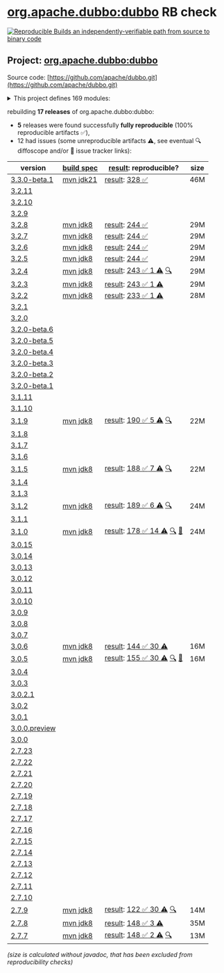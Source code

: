 [org.apache.dubbo:dubbo](https://central.sonatype.com/artifact/org.apache.dubbo/dubbo/versions) RB check
=======

[![Reproducible Builds](https://reproducible-builds.org/images/logos/rb.svg) an independently-verifiable path from source to binary code](https://reproducible-builds.org/)

## Project: [org.apache.dubbo:dubbo](https://central.sonatype.com/artifact/org.apache.dubbo/dubbo/versions)

Source code: [https://github.com/apache/dubbo.git](https://github.com/apache/dubbo.git)

<details><summary>This project defines 169 modules:</summary>

* [org.apache.dubbo:dubbo](https://central.sonatype.com/artifact/org.apache.dubbo/dubbo/3.3.0-beta.1)
* [org.apache.dubbo:dubbo-all-shaded](https://central.sonatype.com/artifact/org.apache.dubbo/dubbo-all-shaded/3.3.0-beta.1)
* [org.apache.dubbo:dubbo-auth](https://central.sonatype.com/artifact/org.apache.dubbo/dubbo-auth/3.3.0-beta.1)
* [org.apache.dubbo:dubbo-bom](https://central.sonatype.com/artifact/org.apache.dubbo/dubbo-bom/3.3.0-beta.1)
* [org.apache.dubbo:dubbo-cluster](https://central.sonatype.com/artifact/org.apache.dubbo/dubbo-cluster/3.3.0-beta.1)
* [org.apache.dubbo:dubbo-common](https://central.sonatype.com/artifact/org.apache.dubbo/dubbo-common/3.3.0-beta.1)
* [org.apache.dubbo:dubbo-compatible](https://central.sonatype.com/artifact/org.apache.dubbo/dubbo-compatible/3.3.0-beta.1)
* [org.apache.dubbo:dubbo-compiler](https://central.sonatype.com/artifact/org.apache.dubbo/dubbo-compiler/3.3.0-beta.1)
* [org.apache.dubbo:dubbo-config](https://central.sonatype.com/artifact/org.apache.dubbo/dubbo-config/3.3.0-beta.1)
* [org.apache.dubbo:dubbo-config-api](https://central.sonatype.com/artifact/org.apache.dubbo/dubbo-config-api/3.3.0-beta.1)
* [org.apache.dubbo:dubbo-config-spring](https://central.sonatype.com/artifact/org.apache.dubbo/dubbo-config-spring/3.3.0-beta.1)
* [org.apache.dubbo:dubbo-config-spring6](https://central.sonatype.com/artifact/org.apache.dubbo/dubbo-config-spring6/3.3.0-beta.1)
* [org.apache.dubbo:dubbo-configcenter](https://central.sonatype.com/artifact/org.apache.dubbo/dubbo-configcenter/3.3.0-beta.1)
* [org.apache.dubbo:dubbo-configcenter-apollo](https://central.sonatype.com/artifact/org.apache.dubbo/dubbo-configcenter-apollo/3.3.0-beta.1)
* [org.apache.dubbo:dubbo-configcenter-consul](https://central.sonatype.com/artifact/org.apache.dubbo/dubbo-configcenter-consul/3.3.0-beta.1)
* [org.apache.dubbo:dubbo-configcenter-etcd](https://central.sonatype.com/artifact/org.apache.dubbo/dubbo-configcenter-etcd/3.3.0-beta.1)
* [org.apache.dubbo:dubbo-configcenter-file](https://central.sonatype.com/artifact/org.apache.dubbo/dubbo-configcenter-file/3.3.0-beta.1)
* [org.apache.dubbo:dubbo-configcenter-nacos](https://central.sonatype.com/artifact/org.apache.dubbo/dubbo-configcenter-nacos/3.3.0-beta.1)
* [org.apache.dubbo:dubbo-configcenter-zookeeper](https://central.sonatype.com/artifact/org.apache.dubbo/dubbo-configcenter-zookeeper/3.3.0-beta.1)
* [org.apache.dubbo:dubbo-container](https://central.sonatype.com/artifact/org.apache.dubbo/dubbo-container/3.3.0-beta.1)
* [org.apache.dubbo:dubbo-container-api](https://central.sonatype.com/artifact/org.apache.dubbo/dubbo-container-api/3.3.0-beta.1)
* [org.apache.dubbo:dubbo-container-log4j](https://central.sonatype.com/artifact/org.apache.dubbo/dubbo-container-log4j/3.3.0-beta.1)
* [org.apache.dubbo:dubbo-container-logback](https://central.sonatype.com/artifact/org.apache.dubbo/dubbo-container-logback/3.3.0-beta.1)
* [org.apache.dubbo:dubbo-container-spring](https://central.sonatype.com/artifact/org.apache.dubbo/dubbo-container-spring/3.3.0-beta.1)
* [org.apache.dubbo:dubbo-dependencies](https://central.sonatype.com/artifact/org.apache.dubbo/dubbo-dependencies/3.3.0-beta.1)
* [org.apache.dubbo:dubbo-dependencies-bom](https://central.sonatype.com/artifact/org.apache.dubbo/dubbo-dependencies-bom/3.3.0-beta.1)
* [org.apache.dubbo:dubbo-dependencies-zookeeper](https://central.sonatype.com/artifact/org.apache.dubbo/dubbo-dependencies-zookeeper/3.3.0-beta.1)
* [org.apache.dubbo:dubbo-dependencies-zookeeper-curator5](https://central.sonatype.com/artifact/org.apache.dubbo/dubbo-dependencies-zookeeper-curator5/3.3.0-beta.1)
* [org.apache.dubbo:dubbo-distribution](https://central.sonatype.com/artifact/org.apache.dubbo/dubbo-distribution/3.3.0-beta.1)
* [org.apache.dubbo:dubbo-filter](https://central.sonatype.com/artifact/org.apache.dubbo/dubbo-filter/3.3.0-beta.1)
* [org.apache.dubbo:dubbo-filter-cache](https://central.sonatype.com/artifact/org.apache.dubbo/dubbo-filter-cache/3.3.0-beta.1)
* [org.apache.dubbo:dubbo-filter-validation](https://central.sonatype.com/artifact/org.apache.dubbo/dubbo-filter-validation/3.3.0-beta.1)
* [org.apache.dubbo:dubbo-kubernetes](https://central.sonatype.com/artifact/org.apache.dubbo/dubbo-kubernetes/3.3.0-beta.1)
* [org.apache.dubbo:dubbo-maven-plugin](https://central.sonatype.com/artifact/org.apache.dubbo/dubbo-maven-plugin/3.3.0-beta.1)
* [org.apache.dubbo:dubbo-metadata](https://central.sonatype.com/artifact/org.apache.dubbo/dubbo-metadata/3.3.0-beta.1)
* [org.apache.dubbo:dubbo-metadata-api](https://central.sonatype.com/artifact/org.apache.dubbo/dubbo-metadata-api/3.3.0-beta.1)
* [org.apache.dubbo:dubbo-metadata-definition-protobuf](https://central.sonatype.com/artifact/org.apache.dubbo/dubbo-metadata-definition-protobuf/3.3.0-beta.1)
* [org.apache.dubbo:dubbo-metadata-processor](https://central.sonatype.com/artifact/org.apache.dubbo/dubbo-metadata-processor/3.3.0-beta.1)
* [org.apache.dubbo:dubbo-metadata-report-consul](https://central.sonatype.com/artifact/org.apache.dubbo/dubbo-metadata-report-consul/3.3.0-beta.1)
* [org.apache.dubbo:dubbo-metadata-report-etcd](https://central.sonatype.com/artifact/org.apache.dubbo/dubbo-metadata-report-etcd/3.3.0-beta.1)
* [org.apache.dubbo:dubbo-metadata-report-nacos](https://central.sonatype.com/artifact/org.apache.dubbo/dubbo-metadata-report-nacos/3.3.0-beta.1)
* [org.apache.dubbo:dubbo-metadata-report-redis](https://central.sonatype.com/artifact/org.apache.dubbo/dubbo-metadata-report-redis/3.3.0-beta.1)
* [org.apache.dubbo:dubbo-metadata-report-zookeeper](https://central.sonatype.com/artifact/org.apache.dubbo/dubbo-metadata-report-zookeeper/3.3.0-beta.1)
* [org.apache.dubbo:dubbo-metadata-rest](https://central.sonatype.com/artifact/org.apache.dubbo/dubbo-metadata-rest/3.3.0-beta.1)
* [org.apache.dubbo:dubbo-metrics](https://central.sonatype.com/artifact/org.apache.dubbo/dubbo-metrics/3.3.0-beta.1)
* [org.apache.dubbo:dubbo-metrics-api](https://central.sonatype.com/artifact/org.apache.dubbo/dubbo-metrics-api/3.3.0-beta.1)
* [org.apache.dubbo:dubbo-metrics-config-center](https://central.sonatype.com/artifact/org.apache.dubbo/dubbo-metrics-config-center/3.3.0-beta.1)
* [org.apache.dubbo:dubbo-metrics-default](https://central.sonatype.com/artifact/org.apache.dubbo/dubbo-metrics-default/3.3.0-beta.1)
* [org.apache.dubbo:dubbo-metrics-event](https://central.sonatype.com/artifact/org.apache.dubbo/dubbo-metrics-event/3.3.0-beta.1)
* [org.apache.dubbo:dubbo-metrics-metadata](https://central.sonatype.com/artifact/org.apache.dubbo/dubbo-metrics-metadata/3.3.0-beta.1)
* [org.apache.dubbo:dubbo-metrics-netty](https://central.sonatype.com/artifact/org.apache.dubbo/dubbo-metrics-netty/3.3.0-beta.1)
* [org.apache.dubbo:dubbo-metrics-prometheus](https://central.sonatype.com/artifact/org.apache.dubbo/dubbo-metrics-prometheus/3.3.0-beta.1)
* [org.apache.dubbo:dubbo-metrics-registry](https://central.sonatype.com/artifact/org.apache.dubbo/dubbo-metrics-registry/3.3.0-beta.1)
* [org.apache.dubbo:dubbo-monitor](https://central.sonatype.com/artifact/org.apache.dubbo/dubbo-monitor/3.3.0-beta.1)
* [org.apache.dubbo:dubbo-monitor-api](https://central.sonatype.com/artifact/org.apache.dubbo/dubbo-monitor-api/3.3.0-beta.1)
* [org.apache.dubbo:dubbo-monitor-common](https://central.sonatype.com/artifact/org.apache.dubbo/dubbo-monitor-common/3.3.0-beta.1)
* [org.apache.dubbo:dubbo-monitor-default](https://central.sonatype.com/artifact/org.apache.dubbo/dubbo-monitor-default/3.3.0-beta.1)
* [org.apache.dubbo:dubbo-nacos-spring-boot-starter](https://central.sonatype.com/artifact/org.apache.dubbo/dubbo-nacos-spring-boot-starter/3.3.0-beta.1)
* [org.apache.dubbo:dubbo-native](https://central.sonatype.com/artifact/org.apache.dubbo/dubbo-native/3.3.0-beta.1)
* [org.apache.dubbo:dubbo-native-plugin](https://central.sonatype.com/artifact/org.apache.dubbo/dubbo-native-plugin/3.3.0-beta.1)
* [org.apache.dubbo:dubbo-observability-spring-boot-autoconfigure](https://central.sonatype.com/artifact/org.apache.dubbo/dubbo-observability-spring-boot-autoconfigure/3.3.0-beta.1)
* [org.apache.dubbo:dubbo-observability-spring-boot-starter](https://central.sonatype.com/artifact/org.apache.dubbo/dubbo-observability-spring-boot-starter/3.3.0-beta.1)
* [org.apache.dubbo:dubbo-observability-spring-boot-starters](https://central.sonatype.com/artifact/org.apache.dubbo/dubbo-observability-spring-boot-starters/3.3.0-beta.1)
* [org.apache.dubbo:dubbo-parent](https://central.sonatype.com/artifact/org.apache.dubbo/dubbo-parent/3.3.0-beta.1)
* [org.apache.dubbo:dubbo-plugin](https://central.sonatype.com/artifact/org.apache.dubbo/dubbo-plugin/3.3.0-beta.1)
* [org.apache.dubbo:dubbo-plugin-access-log](https://central.sonatype.com/artifact/org.apache.dubbo/dubbo-plugin-access-log/3.3.0-beta.1)
* [org.apache.dubbo:dubbo-plugin-classloader-filter](https://central.sonatype.com/artifact/org.apache.dubbo/dubbo-plugin-classloader-filter/3.3.0-beta.1)
* [org.apache.dubbo:dubbo-plugin-cluster-mergeable](https://central.sonatype.com/artifact/org.apache.dubbo/dubbo-plugin-cluster-mergeable/3.3.0-beta.1)
* [org.apache.dubbo:dubbo-plugin-context](https://central.sonatype.com/artifact/org.apache.dubbo/dubbo-plugin-context/3.3.0-beta.1)
* [org.apache.dubbo:dubbo-plugin-generic-invoke](https://central.sonatype.com/artifact/org.apache.dubbo/dubbo-plugin-generic-invoke/3.3.0-beta.1)
* [org.apache.dubbo:dubbo-plugin-loadbalance-adaptive](https://central.sonatype.com/artifact/org.apache.dubbo/dubbo-plugin-loadbalance-adaptive/3.3.0-beta.1)
* [org.apache.dubbo:dubbo-plugin-loom](https://central.sonatype.com/artifact/org.apache.dubbo/dubbo-plugin-loom/3.3.0-beta.1)
* [org.apache.dubbo:dubbo-plugin-mock](https://central.sonatype.com/artifact/org.apache.dubbo/dubbo-plugin-mock/3.3.0-beta.1)
* [org.apache.dubbo:dubbo-plugin-proxy-bytebuddy](https://central.sonatype.com/artifact/org.apache.dubbo/dubbo-plugin-proxy-bytebuddy/3.3.0-beta.1)
* [org.apache.dubbo:dubbo-plugin-qos-trace](https://central.sonatype.com/artifact/org.apache.dubbo/dubbo-plugin-qos-trace/3.3.0-beta.1)
* [org.apache.dubbo:dubbo-plugin-router-condition](https://central.sonatype.com/artifact/org.apache.dubbo/dubbo-plugin-router-condition/3.3.0-beta.1)
* [org.apache.dubbo:dubbo-plugin-router-mesh](https://central.sonatype.com/artifact/org.apache.dubbo/dubbo-plugin-router-mesh/3.3.0-beta.1)
* [org.apache.dubbo:dubbo-plugin-router-script](https://central.sonatype.com/artifact/org.apache.dubbo/dubbo-plugin-router-script/3.3.0-beta.1)
* [org.apache.dubbo:dubbo-plugin-router-tag](https://central.sonatype.com/artifact/org.apache.dubbo/dubbo-plugin-router-tag/3.3.0-beta.1)
* [org.apache.dubbo:dubbo-plugin-token](https://central.sonatype.com/artifact/org.apache.dubbo/dubbo-plugin-token/3.3.0-beta.1)
* [org.apache.dubbo:dubbo-plugin-tps](https://central.sonatype.com/artifact/org.apache.dubbo/dubbo-plugin-tps/3.3.0-beta.1)
* [org.apache.dubbo:dubbo-qos](https://central.sonatype.com/artifact/org.apache.dubbo/dubbo-qos/3.3.0-beta.1)
* [org.apache.dubbo:dubbo-qos-api](https://central.sonatype.com/artifact/org.apache.dubbo/dubbo-qos-api/3.3.0-beta.1)
* [org.apache.dubbo:dubbo-reactive](https://central.sonatype.com/artifact/org.apache.dubbo/dubbo-reactive/3.3.0-beta.1)
* [org.apache.dubbo:dubbo-registry](https://central.sonatype.com/artifact/org.apache.dubbo/dubbo-registry/3.3.0-beta.1)
* [org.apache.dubbo:dubbo-registry-api](https://central.sonatype.com/artifact/org.apache.dubbo/dubbo-registry-api/3.3.0-beta.1)
* [org.apache.dubbo:dubbo-registry-consul](https://central.sonatype.com/artifact/org.apache.dubbo/dubbo-registry-consul/3.3.0-beta.1)
* [org.apache.dubbo:dubbo-registry-default](https://central.sonatype.com/artifact/org.apache.dubbo/dubbo-registry-default/3.3.0-beta.1)
* [org.apache.dubbo:dubbo-registry-dns](https://central.sonatype.com/artifact/org.apache.dubbo/dubbo-registry-dns/3.3.0-beta.1)
* [org.apache.dubbo:dubbo-registry-etcd3](https://central.sonatype.com/artifact/org.apache.dubbo/dubbo-registry-etcd3/3.3.0-beta.1)
* [org.apache.dubbo:dubbo-registry-eureka](https://central.sonatype.com/artifact/org.apache.dubbo/dubbo-registry-eureka/3.3.0-beta.1)
* [org.apache.dubbo:dubbo-registry-kubernetes](https://central.sonatype.com/artifact/org.apache.dubbo/dubbo-registry-kubernetes/3.3.0-beta.1)
* [org.apache.dubbo:dubbo-registry-multicast](https://central.sonatype.com/artifact/org.apache.dubbo/dubbo-registry-multicast/3.3.0-beta.1)
* [org.apache.dubbo:dubbo-registry-multiple](https://central.sonatype.com/artifact/org.apache.dubbo/dubbo-registry-multiple/3.3.0-beta.1)
* [org.apache.dubbo:dubbo-registry-nacos](https://central.sonatype.com/artifact/org.apache.dubbo/dubbo-registry-nacos/3.3.0-beta.1)
* [org.apache.dubbo:dubbo-registry-redis](https://central.sonatype.com/artifact/org.apache.dubbo/dubbo-registry-redis/3.3.0-beta.1)
* [org.apache.dubbo:dubbo-registry-sofa](https://central.sonatype.com/artifact/org.apache.dubbo/dubbo-registry-sofa/3.3.0-beta.1)
* [org.apache.dubbo:dubbo-registry-xds](https://central.sonatype.com/artifact/org.apache.dubbo/dubbo-registry-xds/3.3.0-beta.1)
* [org.apache.dubbo:dubbo-registry-zookeeper](https://central.sonatype.com/artifact/org.apache.dubbo/dubbo-registry-zookeeper/3.3.0-beta.1)
* [org.apache.dubbo:dubbo-remoting](https://central.sonatype.com/artifact/org.apache.dubbo/dubbo-remoting/3.3.0-beta.1)
* [org.apache.dubbo:dubbo-remoting-api](https://central.sonatype.com/artifact/org.apache.dubbo/dubbo-remoting-api/3.3.0-beta.1)
* [org.apache.dubbo:dubbo-remoting-etcd3](https://central.sonatype.com/artifact/org.apache.dubbo/dubbo-remoting-etcd3/3.3.0-beta.1)
* [org.apache.dubbo:dubbo-remoting-grizzly](https://central.sonatype.com/artifact/org.apache.dubbo/dubbo-remoting-grizzly/3.3.0-beta.1)
* [org.apache.dubbo:dubbo-remoting-http](https://central.sonatype.com/artifact/org.apache.dubbo/dubbo-remoting-http/3.3.0-beta.1)
* [org.apache.dubbo:dubbo-remoting-http12](https://central.sonatype.com/artifact/org.apache.dubbo/dubbo-remoting-http12/3.3.0-beta.1)
* [org.apache.dubbo:dubbo-remoting-mina](https://central.sonatype.com/artifact/org.apache.dubbo/dubbo-remoting-mina/3.3.0-beta.1)
* [org.apache.dubbo:dubbo-remoting-netty](https://central.sonatype.com/artifact/org.apache.dubbo/dubbo-remoting-netty/3.3.0-beta.1)
* [org.apache.dubbo:dubbo-remoting-netty4](https://central.sonatype.com/artifact/org.apache.dubbo/dubbo-remoting-netty4/3.3.0-beta.1)
* [org.apache.dubbo:dubbo-remoting-p2p](https://central.sonatype.com/artifact/org.apache.dubbo/dubbo-remoting-p2p/3.3.0-beta.1)
* [org.apache.dubbo:dubbo-remoting-redis](https://central.sonatype.com/artifact/org.apache.dubbo/dubbo-remoting-redis/3.3.0-beta.1)
* [org.apache.dubbo:dubbo-remoting-zookeeper](https://central.sonatype.com/artifact/org.apache.dubbo/dubbo-remoting-zookeeper/3.3.0-beta.1)
* [org.apache.dubbo:dubbo-remoting-zookeeper-api](https://central.sonatype.com/artifact/org.apache.dubbo/dubbo-remoting-zookeeper-api/3.3.0-beta.1)
* [org.apache.dubbo:dubbo-remoting-zookeeper-curator5](https://central.sonatype.com/artifact/org.apache.dubbo/dubbo-remoting-zookeeper-curator5/3.3.0-beta.1)
* [org.apache.dubbo:dubbo-rpc](https://central.sonatype.com/artifact/org.apache.dubbo/dubbo-rpc/3.3.0-beta.1)
* [org.apache.dubbo:dubbo-rpc-api](https://central.sonatype.com/artifact/org.apache.dubbo/dubbo-rpc-api/3.3.0-beta.1)
* [org.apache.dubbo:dubbo-rpc-dubbo](https://central.sonatype.com/artifact/org.apache.dubbo/dubbo-rpc-dubbo/3.3.0-beta.1)
* [org.apache.dubbo:dubbo-rpc-grpc](https://central.sonatype.com/artifact/org.apache.dubbo/dubbo-rpc-grpc/3.3.0-beta.1)
* [org.apache.dubbo:dubbo-rpc-hessian](https://central.sonatype.com/artifact/org.apache.dubbo/dubbo-rpc-hessian/3.3.0-beta.1)
* [org.apache.dubbo:dubbo-rpc-http](https://central.sonatype.com/artifact/org.apache.dubbo/dubbo-rpc-http/3.3.0-beta.1)
* [org.apache.dubbo:dubbo-rpc-injvm](https://central.sonatype.com/artifact/org.apache.dubbo/dubbo-rpc-injvm/3.3.0-beta.1)
* [org.apache.dubbo:dubbo-rpc-memcached](https://central.sonatype.com/artifact/org.apache.dubbo/dubbo-rpc-memcached/3.3.0-beta.1)
* [org.apache.dubbo:dubbo-rpc-native-thrift](https://central.sonatype.com/artifact/org.apache.dubbo/dubbo-rpc-native-thrift/3.3.0-beta.1)
* [org.apache.dubbo:dubbo-rpc-redis](https://central.sonatype.com/artifact/org.apache.dubbo/dubbo-rpc-redis/3.3.0-beta.1)
* [org.apache.dubbo:dubbo-rpc-rest](https://central.sonatype.com/artifact/org.apache.dubbo/dubbo-rpc-rest/3.3.0-beta.1)
* [org.apache.dubbo:dubbo-rpc-rmi](https://central.sonatype.com/artifact/org.apache.dubbo/dubbo-rpc-rmi/3.3.0-beta.1)
* [org.apache.dubbo:dubbo-rpc-thrift](https://central.sonatype.com/artifact/org.apache.dubbo/dubbo-rpc-thrift/3.3.0-beta.1)
* [org.apache.dubbo:dubbo-rpc-triple](https://central.sonatype.com/artifact/org.apache.dubbo/dubbo-rpc-triple/3.3.0-beta.1)
* [org.apache.dubbo:dubbo-rpc-webservice](https://central.sonatype.com/artifact/org.apache.dubbo/dubbo-rpc-webservice/3.3.0-beta.1)
* [org.apache.dubbo:dubbo-rpc-xml](https://central.sonatype.com/artifact/org.apache.dubbo/dubbo-rpc-xml/3.3.0-beta.1)
* [org.apache.dubbo:dubbo-seata-spring-boot-starter](https://central.sonatype.com/artifact/org.apache.dubbo/dubbo-seata-spring-boot-starter/3.3.0-beta.1)
* [org.apache.dubbo:dubbo-security](https://central.sonatype.com/artifact/org.apache.dubbo/dubbo-security/3.3.0-beta.1)
* [org.apache.dubbo:dubbo-sentinel-spring-boot-starter](https://central.sonatype.com/artifact/org.apache.dubbo/dubbo-sentinel-spring-boot-starter/3.3.0-beta.1)
* [org.apache.dubbo:dubbo-serialization](https://central.sonatype.com/artifact/org.apache.dubbo/dubbo-serialization/3.3.0-beta.1)
* [org.apache.dubbo:dubbo-serialization-api](https://central.sonatype.com/artifact/org.apache.dubbo/dubbo-serialization-api/3.3.0-beta.1)
* [org.apache.dubbo:dubbo-serialization-avro](https://central.sonatype.com/artifact/org.apache.dubbo/dubbo-serialization-avro/3.3.0-beta.1)
* [org.apache.dubbo:dubbo-serialization-fastjson](https://central.sonatype.com/artifact/org.apache.dubbo/dubbo-serialization-fastjson/3.3.0-beta.1)
* [org.apache.dubbo:dubbo-serialization-fastjson2](https://central.sonatype.com/artifact/org.apache.dubbo/dubbo-serialization-fastjson2/3.3.0-beta.1)
* [org.apache.dubbo:dubbo-serialization-fst](https://central.sonatype.com/artifact/org.apache.dubbo/dubbo-serialization-fst/3.3.0-beta.1)
* [org.apache.dubbo:dubbo-serialization-gson](https://central.sonatype.com/artifact/org.apache.dubbo/dubbo-serialization-gson/3.3.0-beta.1)
* [org.apache.dubbo:dubbo-serialization-hessian2](https://central.sonatype.com/artifact/org.apache.dubbo/dubbo-serialization-hessian2/3.3.0-beta.1)
* [org.apache.dubbo:dubbo-serialization-jdk](https://central.sonatype.com/artifact/org.apache.dubbo/dubbo-serialization-jdk/3.3.0-beta.1)
* [org.apache.dubbo:dubbo-serialization-kryo](https://central.sonatype.com/artifact/org.apache.dubbo/dubbo-serialization-kryo/3.3.0-beta.1)
* [org.apache.dubbo:dubbo-serialization-native-hession](https://central.sonatype.com/artifact/org.apache.dubbo/dubbo-serialization-native-hession/3.3.0-beta.1)
* [org.apache.dubbo:dubbo-serialization-protobuf](https://central.sonatype.com/artifact/org.apache.dubbo/dubbo-serialization-protobuf/3.3.0-beta.1)
* [org.apache.dubbo:dubbo-serialization-protostuff](https://central.sonatype.com/artifact/org.apache.dubbo/dubbo-serialization-protostuff/3.3.0-beta.1)
* [org.apache.dubbo:dubbo-serialization-test](https://central.sonatype.com/artifact/org.apache.dubbo/dubbo-serialization-test/3.3.0-beta.1)
* [org.apache.dubbo:dubbo-spring-boot](https://central.sonatype.com/artifact/org.apache.dubbo/dubbo-spring-boot/3.3.0-beta.1)
* [org.apache.dubbo:dubbo-spring-boot-actuator](https://central.sonatype.com/artifact/org.apache.dubbo/dubbo-spring-boot-actuator/3.3.0-beta.1)
* [org.apache.dubbo:dubbo-spring-boot-actuator-compatible](https://central.sonatype.com/artifact/org.apache.dubbo/dubbo-spring-boot-actuator-compatible/3.3.0-beta.1)
* [org.apache.dubbo:dubbo-spring-boot-autoconfigure](https://central.sonatype.com/artifact/org.apache.dubbo/dubbo-spring-boot-autoconfigure/3.3.0-beta.1)
* [org.apache.dubbo:dubbo-spring-boot-autoconfigure-compatible](https://central.sonatype.com/artifact/org.apache.dubbo/dubbo-spring-boot-autoconfigure-compatible/3.3.0-beta.1)
* [org.apache.dubbo:dubbo-spring-boot-compatible](https://central.sonatype.com/artifact/org.apache.dubbo/dubbo-spring-boot-compatible/3.3.0-beta.1)
* [org.apache.dubbo:dubbo-spring-boot-interceptor](https://central.sonatype.com/artifact/org.apache.dubbo/dubbo-spring-boot-interceptor/3.3.0-beta.1)
* [org.apache.dubbo:dubbo-spring-boot-observability-autoconfigure](https://central.sonatype.com/artifact/org.apache.dubbo/dubbo-spring-boot-observability-autoconfigure/3.3.0-beta.1)
* [org.apache.dubbo:dubbo-spring-boot-observability-starter](https://central.sonatype.com/artifact/org.apache.dubbo/dubbo-spring-boot-observability-starter/3.3.0-beta.1)
* [org.apache.dubbo:dubbo-spring-boot-observability-starters](https://central.sonatype.com/artifact/org.apache.dubbo/dubbo-spring-boot-observability-starters/3.3.0-beta.1)
* [org.apache.dubbo:dubbo-spring-boot-starter](https://central.sonatype.com/artifact/org.apache.dubbo/dubbo-spring-boot-starter/3.3.0-beta.1)
* [org.apache.dubbo:dubbo-spring-boot-starters](https://central.sonatype.com/artifact/org.apache.dubbo/dubbo-spring-boot-starters/3.3.0-beta.1)
* [org.apache.dubbo:dubbo-spring-boot-tracing-brave-zipkin-starter](https://central.sonatype.com/artifact/org.apache.dubbo/dubbo-spring-boot-tracing-brave-zipkin-starter/3.3.0-beta.1)
* [org.apache.dubbo:dubbo-spring-boot-tracing-otel-otlp-starter](https://central.sonatype.com/artifact/org.apache.dubbo/dubbo-spring-boot-tracing-otel-otlp-starter/3.3.0-beta.1)
* [org.apache.dubbo:dubbo-spring-boot-tracing-otel-zipkin-starter](https://central.sonatype.com/artifact/org.apache.dubbo/dubbo-spring-boot-tracing-otel-zipkin-starter/3.3.0-beta.1)
* [org.apache.dubbo:dubbo-spring-security](https://central.sonatype.com/artifact/org.apache.dubbo/dubbo-spring-security/3.3.0-beta.1)
* [org.apache.dubbo:dubbo-tracing](https://central.sonatype.com/artifact/org.apache.dubbo/dubbo-tracing/3.3.0-beta.1)
* [org.apache.dubbo:dubbo-tracing-brave-zipkin-spring-boot-starter](https://central.sonatype.com/artifact/org.apache.dubbo/dubbo-tracing-brave-zipkin-spring-boot-starter/3.3.0-beta.1)
* [org.apache.dubbo:dubbo-tracing-otel-otlp-spring-boot-starter](https://central.sonatype.com/artifact/org.apache.dubbo/dubbo-tracing-otel-otlp-spring-boot-starter/3.3.0-beta.1)
* [org.apache.dubbo:dubbo-tracing-otel-zipkin-spring-boot-starter](https://central.sonatype.com/artifact/org.apache.dubbo/dubbo-tracing-otel-zipkin-spring-boot-starter/3.3.0-beta.1)
* [org.apache.dubbo:dubbo-xds](https://central.sonatype.com/artifact/org.apache.dubbo/dubbo-xds/3.3.0-beta.1)
* [org.apache.dubbo:dubbo-zookeeper-curator5-spring-boot-starter](https://central.sonatype.com/artifact/org.apache.dubbo/dubbo-zookeeper-curator5-spring-boot-starter/3.3.0-beta.1)
* [org.apache.dubbo:dubbo-zookeeper-spring-boot-starter](https://central.sonatype.com/artifact/org.apache.dubbo/dubbo-zookeeper-spring-boot-starter/3.3.0-beta.1)
</details>

rebuilding **17 releases** of org.apache.dubbo:dubbo:
- **5** releases were found successfully **fully reproducible** (100% reproducible artifacts :white_check_mark:),
- 12 had issues (some unreproducible artifacts :warning:, see eventual :mag: diffoscope and/or :memo: issue tracker links):

| version | [build spec](/BUILDSPEC.md) | [result](https://reproducible-builds.org/docs/jvm/): reproducible? | size |
| -- | --------- | ------ | -- |
| [3.3.0-beta.1](https://central.sonatype.com/artifact/org.apache.dubbo/dubbo/3.3.0-beta.1/pom) | [mvn jdk21](dubbo-3.3.0-beta.1.buildspec) | [result](dubbo-parent-3.3.0-beta.1.buildinfo): [328 :white_check_mark: ](dubbo-parent-3.3.0-beta.1.buildcompare) | 46M |
| [3.2.11](https://central.sonatype.com/artifact/org.apache.dubbo/dubbo/3.2.11/pom) | | | |
| [3.2.10](https://central.sonatype.com/artifact/org.apache.dubbo/dubbo/3.2.10/pom) | | | |
| [3.2.9](https://central.sonatype.com/artifact/org.apache.dubbo/dubbo/3.2.9/pom) | | | |
| [3.2.8](https://central.sonatype.com/artifact/org.apache.dubbo/dubbo/3.2.8/pom) | [mvn jdk8](dubbo-3.2.8.buildspec) | [result](dubbo-parent-3.2.8.buildinfo): [244 :white_check_mark: ](dubbo-parent-3.2.8.buildcompare) | 29M |
| [3.2.7](https://central.sonatype.com/artifact/org.apache.dubbo/dubbo/3.2.7/pom) | [mvn jdk8](dubbo-3.2.7.buildspec) | [result](dubbo-parent-3.2.7.buildinfo): [244 :white_check_mark: ](dubbo-parent-3.2.7.buildcompare) | 29M |
| [3.2.6](https://central.sonatype.com/artifact/org.apache.dubbo/dubbo/3.2.6/pom) | [mvn jdk8](dubbo-3.2.6.buildspec) | [result](dubbo-parent-3.2.6.buildinfo): [244 :white_check_mark: ](dubbo-parent-3.2.6.buildcompare) | 29M |
| [3.2.5](https://central.sonatype.com/artifact/org.apache.dubbo/dubbo/3.2.5/pom) | [mvn jdk8](dubbo-3.2.5.buildspec) | [result](dubbo-parent-3.2.5.buildinfo): [244 :white_check_mark: ](dubbo-parent-3.2.5.buildcompare) | 29M |
| [3.2.4](https://central.sonatype.com/artifact/org.apache.dubbo/dubbo/3.2.4/pom) | [mvn jdk8](dubbo-3.2.4.buildspec) | [result](dubbo-parent-3.2.4.buildinfo): [243 :white_check_mark:  1 :warning:](dubbo-parent-3.2.4.buildcompare) [:mag:](dubbo-parent-3.2.4.diffoscope) | 29M |
| [3.2.3](https://central.sonatype.com/artifact/org.apache.dubbo/dubbo/3.2.3/pom) | [mvn jdk8](dubbo-3.2.3.buildspec) | [result](dubbo-parent-3.2.3.buildinfo): [243 :white_check_mark:  1 :warning:](dubbo-parent-3.2.3.buildcompare) | 29M |
| [3.2.2](https://central.sonatype.com/artifact/org.apache.dubbo/dubbo/3.2.2/pom) | [mvn jdk8](dubbo-3.2.2.buildspec) | [result](dubbo-parent-3.2.2.buildinfo): [233 :white_check_mark:  1 :warning:](dubbo-parent-3.2.2.buildcompare) | 28M |
| [3.2.1](https://central.sonatype.com/artifact/org.apache.dubbo/dubbo/3.2.1/pom) | | | |
| [3.2.0](https://central.sonatype.com/artifact/org.apache.dubbo/dubbo/3.2.0/pom) | | | |
| [3.2.0-beta.6](https://central.sonatype.com/artifact/org.apache.dubbo/dubbo/3.2.0-beta.6/pom) | | | |
| [3.2.0-beta.5](https://central.sonatype.com/artifact/org.apache.dubbo/dubbo/3.2.0-beta.5/pom) | | | |
| [3.2.0-beta.4](https://central.sonatype.com/artifact/org.apache.dubbo/dubbo/3.2.0-beta.4/pom) | | | |
| [3.2.0-beta.3](https://central.sonatype.com/artifact/org.apache.dubbo/dubbo/3.2.0-beta.3/pom) | | | |
| [3.2.0-beta.2](https://central.sonatype.com/artifact/org.apache.dubbo/dubbo/3.2.0-beta.2/pom) | | | |
| [3.2.0-beta.1](https://central.sonatype.com/artifact/org.apache.dubbo/dubbo/3.2.0-beta.1/pom) | | | |
| [3.1.11](https://central.sonatype.com/artifact/org.apache.dubbo/dubbo/3.1.11/pom) | | | |
| [3.1.10](https://central.sonatype.com/artifact/org.apache.dubbo/dubbo/3.1.10/pom) | | | |
| [3.1.9](https://central.sonatype.com/artifact/org.apache.dubbo/dubbo/3.1.9/pom) | [mvn jdk8](dubbo-3.1.9.buildspec) | [result](dubbo-parent-3.1.9.buildinfo): [190 :white_check_mark:  5 :warning:](dubbo-parent-3.1.9.buildcompare) [:mag:](dubbo-parent-3.1.9.diffoscope) | 22M |
| [3.1.8](https://central.sonatype.com/artifact/org.apache.dubbo/dubbo/3.1.8/pom) | | | |
| [3.1.7](https://central.sonatype.com/artifact/org.apache.dubbo/dubbo/3.1.7/pom) | | | |
| [3.1.6](https://central.sonatype.com/artifact/org.apache.dubbo/dubbo/3.1.6/pom) | | | |
| [3.1.5](https://central.sonatype.com/artifact/org.apache.dubbo/dubbo/3.1.5/pom) | [mvn jdk8](dubbo-3.1.5.buildspec) | [result](dubbo-parent-3.1.5.buildinfo): [188 :white_check_mark:  7 :warning:](dubbo-parent-3.1.5.buildcompare) [:mag:](dubbo-parent-3.1.5.diffoscope) | 22M |
| [3.1.4](https://central.sonatype.com/artifact/org.apache.dubbo/dubbo/3.1.4/pom) | | | |
| [3.1.3](https://central.sonatype.com/artifact/org.apache.dubbo/dubbo/3.1.3/pom) | | | |
| [3.1.2](https://central.sonatype.com/artifact/org.apache.dubbo/dubbo/3.1.2/pom) | [mvn jdk8](dubbo-3.1.2.buildspec) | [result](dubbo-parent-3.1.2.buildinfo): [189 :white_check_mark:  6 :warning:](dubbo-parent-3.1.2.buildcompare) [:mag:](dubbo-parent-3.1.2.diffoscope) | 24M |
| [3.1.1](https://central.sonatype.com/artifact/org.apache.dubbo/dubbo/3.1.1/pom) | | | |
| [3.1.0](https://central.sonatype.com/artifact/org.apache.dubbo/dubbo/3.1.0/pom) | [mvn jdk8](dubbo-3.1.0.buildspec) | [result](dubbo-parent-3.1.0.buildinfo): [178 :white_check_mark:  14 :warning:](dubbo-parent-3.1.0.buildcompare) [:mag:](dubbo-parent-3.1.0.diffoscope) [:memo:](https://github.com/apache/dubbo/pull/10700) | 24M |
| [3.0.15](https://central.sonatype.com/artifact/org.apache.dubbo/dubbo/3.0.15/pom) | | | |
| [3.0.14](https://central.sonatype.com/artifact/org.apache.dubbo/dubbo/3.0.14/pom) | | | |
| [3.0.13](https://central.sonatype.com/artifact/org.apache.dubbo/dubbo/3.0.13/pom) | | | |
| [3.0.12](https://central.sonatype.com/artifact/org.apache.dubbo/dubbo/3.0.12/pom) | | | |
| [3.0.11](https://central.sonatype.com/artifact/org.apache.dubbo/dubbo/3.0.11/pom) | | | |
| [3.0.10](https://central.sonatype.com/artifact/org.apache.dubbo/dubbo/3.0.10/pom) | | | |
| [3.0.9](https://central.sonatype.com/artifact/org.apache.dubbo/dubbo/3.0.9/pom) | | | |
| [3.0.8](https://central.sonatype.com/artifact/org.apache.dubbo/dubbo/3.0.8/pom) | | | |
| [3.0.7](https://central.sonatype.com/artifact/org.apache.dubbo/dubbo/3.0.7/pom) | | | |
| [3.0.6](https://central.sonatype.com/artifact/org.apache.dubbo/dubbo/3.0.6/pom) | [mvn jdk8](dubbo-3.0.6.buildspec) | [result](dubbo-parent-3.0.6.buildinfo): [144 :white_check_mark:  30 :warning:](dubbo-parent-3.0.6.buildcompare) | 16M |
| [3.0.5](https://central.sonatype.com/artifact/org.apache.dubbo/dubbo/3.0.5/pom) | [mvn jdk8](dubbo-3.0.5.buildspec) | [result](dubbo-parent-3.0.5.buildinfo): [155 :white_check_mark:  30 :warning:](dubbo-parent-3.0.5.buildcompare) [:mag:](dubbo-parent-3.0.5.diffoscope) [:memo:](https://github.com/apache/dubbo/pull/10067) | 16M |
| [3.0.4](https://central.sonatype.com/artifact/org.apache.dubbo/dubbo/3.0.4/pom) | | | |
| [3.0.3](https://central.sonatype.com/artifact/org.apache.dubbo/dubbo/3.0.3/pom) | | | |
| [3.0.2.1](https://central.sonatype.com/artifact/org.apache.dubbo/dubbo/3.0.2.1/pom) | | | |
| [3.0.2](https://central.sonatype.com/artifact/org.apache.dubbo/dubbo/3.0.2/pom) | | | |
| [3.0.1](https://central.sonatype.com/artifact/org.apache.dubbo/dubbo/3.0.1/pom) | | | |
| [3.0.0.preview](https://central.sonatype.com/artifact/org.apache.dubbo/dubbo/3.0.0.preview/pom) | | | |
| [3.0.0](https://central.sonatype.com/artifact/org.apache.dubbo/dubbo/3.0.0/pom) | | | |
| [2.7.23](https://central.sonatype.com/artifact/org.apache.dubbo/dubbo/2.7.23/pom) | | | |
| [2.7.22](https://central.sonatype.com/artifact/org.apache.dubbo/dubbo/2.7.22/pom) | | | |
| [2.7.21](https://central.sonatype.com/artifact/org.apache.dubbo/dubbo/2.7.21/pom) | | | |
| [2.7.20](https://central.sonatype.com/artifact/org.apache.dubbo/dubbo/2.7.20/pom) | | | |
| [2.7.19](https://central.sonatype.com/artifact/org.apache.dubbo/dubbo/2.7.19/pom) | | | |
| [2.7.18](https://central.sonatype.com/artifact/org.apache.dubbo/dubbo/2.7.18/pom) | | | |
| [2.7.17](https://central.sonatype.com/artifact/org.apache.dubbo/dubbo/2.7.17/pom) | | | |
| [2.7.16](https://central.sonatype.com/artifact/org.apache.dubbo/dubbo/2.7.16/pom) | | | |
| [2.7.15](https://central.sonatype.com/artifact/org.apache.dubbo/dubbo/2.7.15/pom) | | | |
| [2.7.14](https://central.sonatype.com/artifact/org.apache.dubbo/dubbo/2.7.14/pom) | | | |
| [2.7.13](https://central.sonatype.com/artifact/org.apache.dubbo/dubbo/2.7.13/pom) | | | |
| [2.7.12](https://central.sonatype.com/artifact/org.apache.dubbo/dubbo/2.7.12/pom) | | | |
| [2.7.11](https://central.sonatype.com/artifact/org.apache.dubbo/dubbo/2.7.11/pom) | | | |
| [2.7.10](https://central.sonatype.com/artifact/org.apache.dubbo/dubbo/2.7.10/pom) | | | |
| [2.7.9](https://central.sonatype.com/artifact/org.apache.dubbo/dubbo/2.7.9/pom) | [mvn jdk8](dubbo-2.7.9.buildspec) | [result](dubbo-parent-2.7.9.buildinfo): [122 :white_check_mark:  30 :warning:](dubbo-parent-2.7.9.buildcompare) [:mag:](https://github.com/jvm-repo-rebuild/reproducible-central/blob/master/content/org/apache/dubbo/dubbo-parent-2.7.9.diffoscope) | 14M |
| [2.7.8](https://central.sonatype.com/artifact/org.apache.dubbo/dubbo/2.7.8/pom) | [mvn jdk8](dubbo-2.7.8.buildspec) | [result](dubbo-metadata-processor-2.7.8.buildinfo): [148 :white_check_mark:  3 :warning:](dubbo-metadata-processor-2.7.8.buildcompare) | 35M |
| [2.7.7](https://central.sonatype.com/artifact/org.apache.dubbo/dubbo/2.7.7/pom) | [mvn jdk8](dubbo-2.7.7.buildspec) | [result](dubbo-parent-2.7.7.buildinfo): [148 :white_check_mark:  2 :warning:](dubbo-parent-2.7.7.buildcompare) [:mag:](https://github.com/jvm-repo-rebuild/reproducible-central/blob/master/content/org/apache/dubbo/dubbo-parent-2.7.7.diffoscope) | 13M |

<i>(size is calculated without javadoc, that has been excluded from reproducibility checks)</i>
